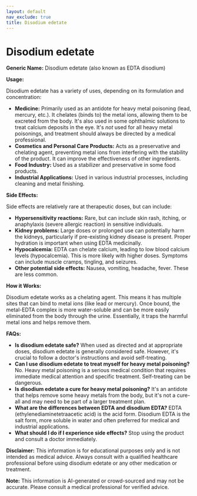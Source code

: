 ```yaml
---
layout: default
nav_exclude: true
title: Disodium edetate
---
```


# Disodium edetate

**Generic Name:** Disodium edetate (also known as EDTA disodium)

**Usage:**

Disodium edetate has a variety of uses, depending on its formulation and concentration:

* **Medicine:**  Primarily used as an antidote for heavy metal poisoning (lead, mercury, etc.). It chelates (binds to) the metal ions, allowing them to be excreted from the body. It's also used in some ophthalmic solutions to treat calcium deposits in the eye.  It's *not* used for all heavy metal poisonings, and treatment should always be directed by a medical professional.
* **Cosmetics and Personal Care Products:**  Acts as a preservative and chelating agent, preventing metal ions from interfering with the stability of the product. It can improve the effectiveness of other ingredients.
* **Food Industry:**  Used as a stabilizer and preservative in some food products.
* **Industrial Applications:** Used in various industrial processes, including cleaning and metal finishing.


**Side Effects:**

Side effects are relatively rare at therapeutic doses, but can include:

* **Hypersensitivity reactions:**  Rare, but can include skin rash, itching, or anaphylaxis (severe allergic reaction) in sensitive individuals.
* **Kidney problems:**  Large doses or prolonged use can potentially harm the kidneys, particularly if pre-existing kidney disease is present.  Proper hydration is important when using EDTA medicinally.
* **Hypocalcemia:** EDTA can chelate calcium, leading to low blood calcium levels (hypocalcemia). This is more likely with higher doses. Symptoms can include muscle cramps, tingling, and seizures.
* **Other potential side effects:**  Nausea, vomiting, headache, fever.  These are less common.


**How it Works:**

Disodium edetate works as a chelating agent.  This means it has multiple sites that can bind to metal ions (like lead or mercury). Once bound, the metal-EDTA complex is more water-soluble and can be more easily eliminated from the body through the urine.  Essentially, it traps the harmful metal ions and helps remove them.


**FAQs:**

* **Is disodium edetate safe?**  When used as directed and at appropriate doses, disodium edetate is generally considered safe.  However,  it's crucial to follow a doctor's instructions and avoid self-treating.
* **Can I use disodium edetate to treat myself for heavy metal poisoning?** No.  Heavy metal poisoning is a serious medical condition that requires immediate medical attention and specific treatment.  Self-treating can be dangerous.
* **Is disodium edetate a cure for heavy metal poisoning?** It's an antidote that helps remove some heavy metals from the body, but it's not a cure-all and may need to be part of a larger treatment plan.
* **What are the differences between EDTA and disodium EDTA?** EDTA (ethylenediaminetetraacetic acid) is the acid form. Disodium EDTA is the salt form, more soluble in water and often preferred for medical and industrial applications.
* **What should I do if I experience side effects?**  Stop using the product and consult a doctor immediately.


**Disclaimer:** This information is for educational purposes only and is not intended as medical advice. Always consult with a qualified healthcare professional before using disodium edetate or any other medication or treatment.


**Note:** This information is AI-generated or crowd-sourced and may not be accurate. Please consult a medical professional for verified advice.